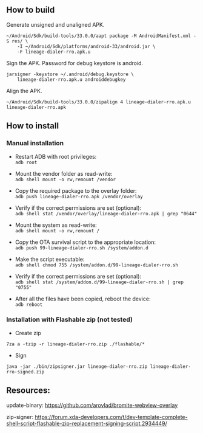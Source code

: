 ## How to build

Generate unsigned and unaligned APK.
```
~/Android/Sdk/build-tools/33.0.0/aapt package -M AndroidManifest.xml -S res/ \
    -I ~/Android/Sdk/platforms/android-33/android.jar \
    -F lineage-dialer-rro.apk.u
```

Sign the APK. Password for debug keystore is android.
```
jarsigner -keystore ~/.android/debug.keystore \
    lineage-dialer-rro.apk.u androiddebugkey
```

Align the APK.
```
~/Android/Sdk/build-tools/33.0.0/zipalign 4 lineage-dialer-rro.apk.u lineage-dialer-rro.apk
```

## How to install

### Manual installation
* Restart ADB with root privileges:  
`adb root`

* Mount the vendor folder as read-write:  
`adb shell mount -o rw,remount /vendor`

* Copy the required package to the overlay folder:  
`adb push lineage-dialer-rro.apk /vendor/overlay`

* Verify if the correct permissions are set (optional):  
`adb shell stat /vendor/overlay/lineage-dialer-rro.apk | grep "0644"`

* Mount the system as read-write:  
`adb shell mount -o rw,remount /`

* Copy the OTA survival script to the appropriate location:  
`adb push 99-lineage-dialer-rro.sh /system/addon.d`

* Make the script executable:  
`adb shell chmod 755 /system/addon.d/99-lineage-dialer-rro.sh`

* Verify if the correct permissions are set (optional):  
`adb shell stat /system/addon.d/99-lineage-dialer-rro.sh | grep "0755"`

* After all the files have been copied, reboot the device:  
`adb reboot`

### Installation with Flashable zip (not tested)
* Create zip

`7za a -tzip -r lineage-dialer-rro.zip ./flashable/*`

* Sign

`java -jar ./bin/zipsigner.jar lineage-dialer-rro.zip lineage-dialer-rro-signed.zip`


## Resources:
update-binary: https://github.com/arovlad/bromite-webview-overlay

zip-signer: https://forum.xda-developers.com/t/dev-template-complete-shell-script-flashable-zip-replacement-signing-script.2934449/

